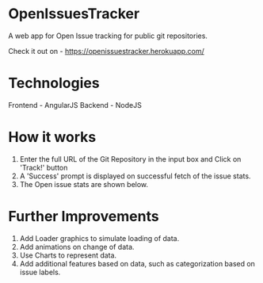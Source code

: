 # OpenIssuesTracker
A web app for Open Issue tracking for public git repositories.

Check it out on - https://openissuestracker.herokuapp.com/

# Technologies
Frontend - AngularJS
Backend - NodeJS

# How it works
1. Enter the full URL of the Git Repository in the input box and Click on 'Track!' button
2. A 'Success' prompt is displayed on successful fetch of the issue stats.
3. The Open issue stats are shown below.

# Further Improvements
1. Add Loader graphics to simulate loading of data.
2. Add animations on change of data.
3. Use Charts to represent data. 
4. Add additional features based on data, such as categorization based on issue labels.